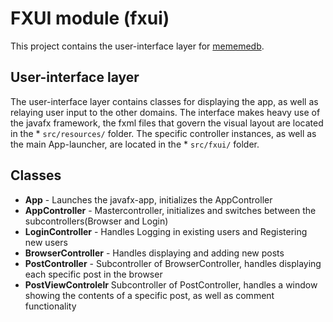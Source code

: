 # FXUI module (fxui)

This project contains the user-interface layer for [mememedb](../README.md).

## User-interface layer

The user-interface layer contains classes for displaying the app, as well as relaying user input to the other domains.
The interface makes heavy use of the javafx framework, the fxml files that govern the visual layout are located in the * `src/resources/` folder.
The specific controller instances, as well as the main App-launcher, are located in the * `src/fxui/` folder.

## Classes

- **App** - Launches the javafx-app, initializes the AppController
- **AppController** - Mastercontroller, initializes and switches between the subcontrollers(Browser and Login)
- **LoginController** - Handles Logging in existing users and Registering new users
- **BrowserController** - Handles displaying and adding new posts
- **PostController** - Subcontroller of BrowserController, handles displaying each specific post in the browser
- **PostViewControlelr** Subcontroller of PostController, handles a window showing the contents of a specific post, as well as comment functionality

